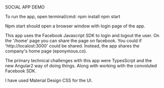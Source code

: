 SOCIAL APP DEMO

To run the app, open terminal/cmd:
  npm install
  npm start
  
Npm start should open a browser window with login page of the app.

This app uses the Facebook Javascript SDK to login and logout the user.
On the '/home' page you can share the page on facebook. You could if 'http://localost:3000' could be shared.
Instead, the app shares the company's home page (eponymous.co).

The primary technical challenges with this app were TypesScrpt and the new Angular2 way of doing things.
Along with working with the convoluted Facebook SDK.

I have used Material Design CSS for the UI.  

